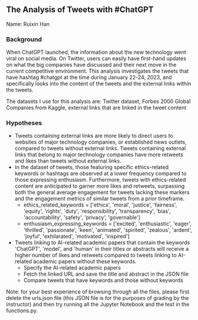 ## The Analysis of Tweets with #ChatGPT
Name: Ruixin Han

### Background 
When ChatGPT launched, the information about the new technology went viral on social media. On Twitter, users can easily have first-hand updates on what the big companies have discussed and their next move in the current competitive environment. This analysis investigates the tweets that have hashtag #chatgpt at the time during January 22-24, 2023, and specifically looks into the content of the tweets and the external links within the tweets. 

The datasets I use for this analysis are: Twitter dataset, Forbes 2000 Global Companies from Kaggle, external links that are linked in the tweet content

### Hypotheses
- Tweets containing external links are more likely to direct users to websites of major technology companies, or established news outlets, compared to tweets without external links. Tweets containing external links that belong to major technology companies have more retweets and likes than tweets without external links.
- In the dataset of tweets, those featuring specific ethics-related keywords or hashtags are observed at a lower frequency compared to those expressing enthusiasm. Furthermore, tweets with ethics-related content are anticipated to garner more likes and retweets, surpassing both the general average engagement for tweets lacking these markers and the engagement metrics of similar tweets from a prior timeframe. 
  - ethics_related_keywords = ['ethics', 'moral', 'justice', 'fairness', 'equity', 'rights', 'duty', 'responsibility', 'transparency', 'bias', 'accountability', 'safety', 'privacy', 'governable']
  - enthusiasm_expressing_keywords = ['excited', 'enthusiastic', 'eager', 'thrilled', 'passionate', 'keen', 'animated', 'spirited', 'zealous', 'ardent', 'joyful', 'exhilarated', 'motivated', 'inspired']
- Tweets linking to AI-related academic papers that contain the keywords 'ChatGPT', 'model', and 'human' in their titles or abstracts will receive a higher number of likes and retweets compared to tweets linking to AI-related academic papers without these keywords.
  - Specify the AI-related academic papers
  - Fetch the linked URL and save the title and abstract in the JSON file
  - Compare tweets that have keywords and those without keywords

Note: for your best experience of browsing through all the files, please first delete the urls.json file (this JSON file is for the purposes of grading by the instructor) and then try running all the Jupyter Notebook and the test in the functions.py. 
